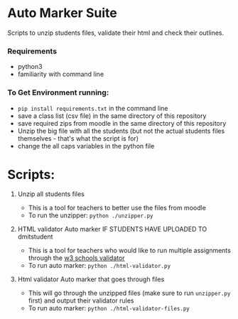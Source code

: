 # Auto Marker Suite
Scripts to unzip students files, validate their html and check their outlines.


### Requirements
* python3
* familiarity with command line

### To Get Environment running:
* `pip install requirements.txt` in the command line
* save a class list (csv file) in the same directory of this repository
* save required zips from moodle in the same directory of this repository
* Unzip the big file with all the students (but not the actual students files themselves - that's what the script is for)
* change the all caps variables in the python file

# Scripts:
1. Unzip all students files
    - This is a tool for teachers to better use the files from moodle
    - To run the unzipper: `python ./unzipper.py`

2. HTML validator Auto marker IF STUDENTS HAVE UPLOADED TO dmitstudent
    - This is a tool for teachers who would like to run multiple assignments through the [w3 schools validator](https://validator.w3.org/nu/)
    - To run auto marker: `python ./html-validator.py`

3. Html validator Auto marker that goes through files
    - This will go through the unzipped files (make sure to run `unzipper.py` first) and output their validator rules
    - To run auto marker: `python ./html-validator-files.py`

